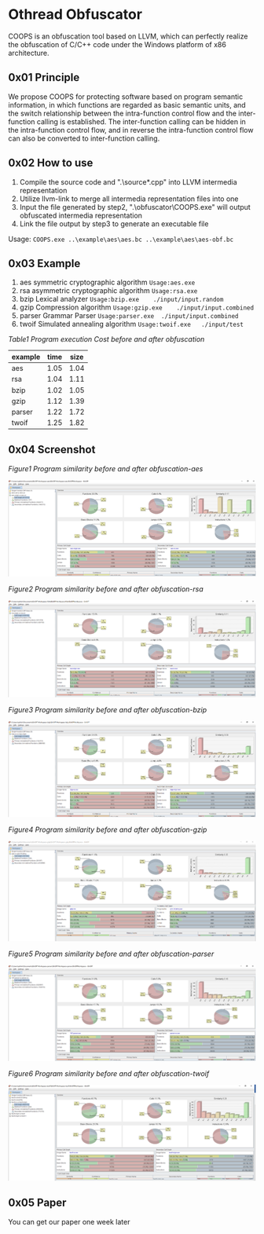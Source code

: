 # Othread Obfuscator

COOPS is an obfuscation tool based on LLVM, which can perfectly realize the obfuscation of C/C++ code under the Windows platform of x86 architecture.

## 0x01 Principle

We propose COOPS for protecting software based on program semantic information, in which functions are regarded as basic semantic units, and the switch relationship between the intra-function control flow and the inter-function calling is established. The inter-function calling can be hidden in the intra-function control flow, and in reverse the intra-function control flow can also be converted to inter-function calling. 

## 0x02 How to use

1. Compile the source code and ".\source\*.cpp" into LLVM intermedia representation
2. Utilize llvm-link to merge all intermedia representation files into one
3. Input the file generated by step2, ".\obfuscator\COOPS.exe" will output obfuscated intermedia representation
4. Link the file output by step3 to generate an executable file

Usage: `COOPS.exe ..\example\aes\aes.bc ..\example\aes\aes-obf.bc`

## 0x03 Example

1. aes		symmetric cryptographic algorithm	`Usage:aes.exe`
2. rsa		asymmetric cryptographic algorithm	`Usage:rsa.exe`
3. bzip		Lexical analyzer					`Usage:bzip.exe    ./input/input.random`
4. gzip		Compression algorithm				`Usage:gzip.exe    ./input/input.combined`
5. parser	Grammar Parser    				    `Usage:parser.exe  ./input/input.combined`
6. twoif	Simulated annealing algorithm		`Usage:twoif.exe   ./input/test`


*Table1 Program execution Cost before and after obfuscation*

 | example | time | size | 
 | ------- | -----| -----|
 | aes     | 1.05 | 1.04 |  
 | rsa     | 1.04 | 1.11 |   
 | bzip    | 1.02 | 1.05 |  
 | gzip    | 1.12 | 1.39 |  
 | parser  | 1.22 | 1.72 |   
 | twoif   | 1.25 | 1.82 |   


## 0x04 Screenshot

*Figure1 Program similarity before and after obfuscation-aes*

![aes](img/Bindiff/AES.png)

*Figure2 Program similarity before and after obfuscation-rsa*

![rsa](img/Bindiff/RSA.png)

*Figure3 Program similarity before and after obfuscation-bzip*

![bzip](img/Bindiff/Bzip.png)

*Figure4 Program similarity before and after obfuscation-gzip*

![gzip](img/Bindiff/Gzip.png)

*Figure5 Program similarity before and after obfuscation-parser*

![parser](img/Bindiff/Parser.png)

*Figure6 Program similarity before and after obfuscation-twoif*

![twoif](img/Bindiff/Twoif.png)


## 0x05 Paper

You can get our paper one week later